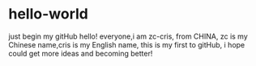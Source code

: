 # hello-world
just begin my gitHub
hello! everyone,i am zc-cris, from CHINA, zc is my Chinese name,cris is my English name, this is my first to gitHub, i hope could get more ideas and becoming better!
